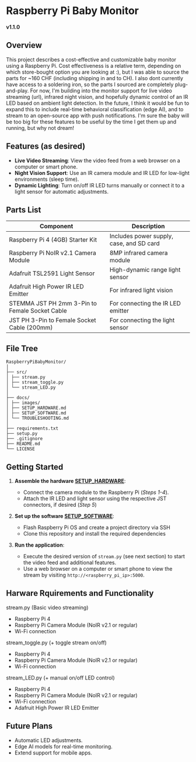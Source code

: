 # Raspberry Pi Baby Monitor
**v1.1.0**

## Overview
This project describes a cost-effective and customizable baby monitor using a Raspberry Pi. Cost effectiveness is a relative term, depending on which store-bought option you are looking at :), but I was able to source the parts for ~160 CHF (including shipping in and to CH). I also dont currently have access to a soldering iron, so the parts I sourced are completely plug-and-play. For now, I'm building into the monitor support for live video streaming (url), infrared night vision, and hopefully dynamic control of an IR LED based on ambient light detection. In the future, I think it would be fun to expand this to include real-time behavioral classification (edge AI), and to stream to an open-source app with push notifications. I'm sure the baby will be too big for these features to be useful by the time I get them up and running, but why not dream!

## Features (as desired)
- **Live Video Streaming**: View the video feed from a web browser on a computer or smart phone.
- **Night Vision Support**: Use an IR camera module and IR LED for low-light environments (sleep time).
- **Dynamic Lighting**: Turn on/off IR LED turns manually or connect it to a light sensor for automatic adjustments.

## Parts List
| Component                                            | Description
|----------------------------------------------- |-----------------------------------------------------------------------------------|
| Raspberry Pi 4 (4GB) Starter Kit                     | Includes power supply, case, and SD card                 
| Raspberry Pi NoIR v2.1 Camera Module                 | 8MP infrared camera module                              
| Adafruit TSL2591 Light Sensor                        | High-dynamic range light sensor                          
| Adafruit High Power IR LED Emitter                   | For infrared light vision                                
| STEMMA JST PH 2mm 3-Pin to Female Socket Cable       | For connecting the IR LED emitter                        
| JST PH 3-Pin to Female Socket Cable (200mm)          | For connecting the light sensor                          

## File Tree
```
RaspberryPiBabyMonitor/
│
├── src/
│ ├── stream.py
│ ├── stream_toggle.py
│ └── stream_LED.py
│
├── docs/
│ ├── images/
│ ├── SETUP_HARDWARE.md
│ ├── SETUP_SOFTWARE.md
│ └── TROUBLESHOOTING.md
│
├── requirements.txt
├── setup.py
├── .gitignore
├── README.md
└── LICENSE
```

## Getting Started
1. **Assemble the hardware [SETUP_HARDWARE](docs/SETUP_HARDWARE.md#step-1-flashing-the-sd-card-with-raspberry-pi-os)**:
   - Connect the camera module to the Raspberry Pi (_Steps 1-4_).
   - Attach the IR LED and light sensor using the respective JST connectors, if desired (_Step 5_)
   
2. **Set up the software [SETUP_SOFTWARE](docs/SETUP_SOFTWARE.md#step-1-flashing-the-sd-card-with-raspberry-pi-os)**:
   - Flash Raspberry Pi OS and create a project directory via SSH
   - Clone this repository and install the required dependencies

3. **Run the application**:
   - Execute the desired version of `stream.py` (see next section) to start the video feed and additional features.
   - Use a web browser on a computer or smart phone to view the stream by visiting `http://<raspberry_pi_ip>:5000`.


## Harware Rquirements and Functionality
   stream.py (Basic video streaming)
   - Raspberry Pi 4
   - Raspberry Pi Camera Module (NoIR v2.1 or regular)
   - Wi-Fi connection

   stream_toggle.py (+ toggle stream on/off)
   - Raspberry Pi 4
   - Raspberry Pi Camera Module (NoIR v2.1 or regular)
   - Wi-Fi connection

   stream_LED.py (+ manual on/off LED control)
   - Raspberry Pi 4
   - Raspberry Pi Camera Module (NoIR v2.1 or regular)
   - Wi-Fi connection
   - Adafruit High Power IR LED Emitter

## Future Plans
- Automatic LED adjustments.
- Edge AI models for real-time monitoring.
- Extend support for mobile apps.
